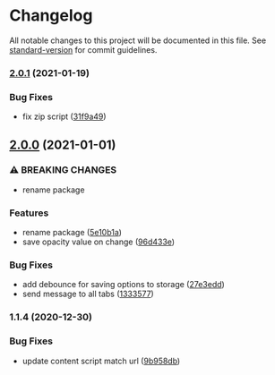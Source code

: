 # Changelog

All notable changes to this project will be documented in this file. See [standard-version](https://github.com/conventional-changelog/standard-version) for commit guidelines.

### [2.0.1](https://github.com/tri613/niconico-comment-transparentizer/compare/v2.0.0...v2.0.1) (2021-01-19)


### Bug Fixes

* fix zip script ([31f9a49](https://github.com/tri613/niconico-comment-transparentizer/commit/31f9a494c62790d7b65734bd48799d20b1e18b15))

## [2.0.0](https://github.com/tri613/niconico-comment-transparentizer/compare/v1.1.4...v2.0.0) (2021-01-01)


### ⚠ BREAKING CHANGES

* rename package

### Features

* rename package ([5e10b1a](https://github.com/tri613/niconico-comment-transparentizer/commit/5e10b1a22ac961221fa2c03b69ffd7acf9269c41))
* save opacity value on change ([96d433e](https://github.com/tri613/niconico-comment-transparentizer/commit/96d433e2983e786e78e2d7bab5d2dfb8e6b760eb))


### Bug Fixes

* add debounce for saving options to storage ([27e3edd](https://github.com/tri613/niconico-comment-transparentizer/commit/27e3eddca8fe18bd638ed0cdc45c22d1391129ac))
* send message to all tabs ([1333577](https://github.com/tri613/niconico-comment-transparentizer/commit/133357793f5d34ac53fe02bc0f6ccf4f41598096))

### 1.1.4 (2020-12-30)

### Bug Fixes

- update content script match url ([9b958db](https://github.com/tri613/niconico-comment-transparentizer/commit/9b958db87cb10c9e73ba3c6bffcc2d3d5b95f699))
